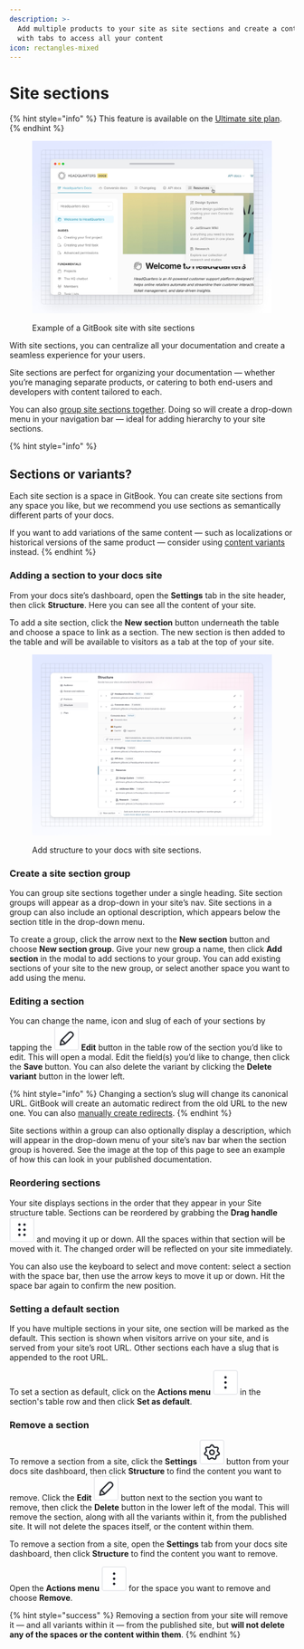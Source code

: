 ```yaml
---
description: >-
  Add multiple products to your site as site sections and create a content hub
  with tabs to access all your content
icon: rectangles-mixed
---
```


# Site sections

{% hint style="info" %}
This feature is available on the [Ultimate site plan](https://www.gitbook.com/pricing).
{% endhint %}

<figure><img src="../../.gitbook/assets/14_03_25_site_sections_published.jpg" alt=""><figcaption><p>Example of a GitBook site with site sections</p></figcaption></figure>

With site sections, you can centralize all your documentation and create a seamless experience for your users.

Site sections are perfect for organizing your documentation — whether you’re managing separate products, or catering to both end-users and developers with content tailored to each.

You can also [group site sections together](site-sections.md#create-a-site-section-group). Doing so will create a drop-down menu in your navigation bar — ideal for adding hierarchy to your site sections.

{% hint style="info" %}
## Sections or variants?

Each site section is a space in GitBook. You can create site sections from any space you like, but we recommend you use sections as semantically different parts of your docs.&#x20;

If you want to add variations of the same content — such as localizations or historical versions of the same product — consider using [content variants](variants.md) instead.
{% endhint %}

### Adding a section to your docs site

From your docs site’s dashboard, open the **Settings** tab in the site header, then click **Structure**. Here you can see all the content of your site.

To add a site section, click the **New section** button underneath the table and choose a space to link as a section. The new section is then added to the table and will be available to visitors as a tab at the top of your site.

<figure><img src="../../.gitbook/assets/14_03_25_site_structure.png" alt=""><figcaption><p>Add structure to your docs with site sections.</p></figcaption></figure>

### Create a site section group

You can group site sections together under a single heading. Site section groups will appear as a drop-down in your site’s nav. Site sections in a group can also include an optional description, which appears below the section title in the drop-down menu.

To create a group, click the arrow next to the **New section** button and choose **New section group**. Give your new group a name, then click **Add section** in the modal to add sections to your group. You can add existing sections of your site to the new group, or select another space you want to add using the menu.

### Editing a section

You can change the name, icon and slug of each of your sections by tapping the <picture><source srcset="../../.gitbook/assets/edit_icon_dark.svg" media="(prefers-color-scheme: dark)"><img src="../../.gitbook/assets/edit_icon_light.svg" alt=""></picture> **Edit** button in the table row of the section you’d like to edit. This will open a modal. Edit the field(s) you’d like to change, then click the **Save** button. You can also delete the variant by clicking the **Delete variant** button in the lower left.

{% hint style="info" %}
Changing a section’s slug will change its canonical URL. GitBook will create an automatic redirect from the old URL to the new one. You can also [manually create redirects](../site-redirects.md).
{% endhint %}

Site sections within a group can also optionally display a description, which will appear in the drop-down menu of your site’s nav bar when the section group is hovered. See the image at the top of this page to see an example of how this can look in your published documentation.

### Reordering sections

Your site displays sections in the order that they appear in your Site structure table. Sections can be reordered by grabbing the **Drag handle** <picture><source srcset="../../.gitbook/assets/options_menu_icon_dark.svg" media="(prefers-color-scheme: dark)"><img src="../../.gitbook/assets/options_menu_icon_light.svg" alt=""></picture> and moving it up or down. All the spaces within that section will be moved with it. The changed order will be reflected on your site immediately.

You can also use the keyboard to select and move content: select a section with the space bar, then use the arrow keys to move it up or down. Hit the space bar again to confirm the new position.

### Setting a default section

If you have multiple sections in your site, one section will be marked as the default. This section is shown when visitors arrive on your site, and is served from your site’s root URL. Other sections each have a slug that is appended to the root URL.

To set a section as default, click on the **Actions menu** <picture><source srcset="../../.gitbook/assets/actions_icon_dark.svg" media="(prefers-color-scheme: dark)"><img src="../../.gitbook/assets/actions_icon_light.svg" alt=""></picture> in the section's table row and then click **Set as default**.

### Remove a section

To remove a section from a site, click the **Settings** <picture><source srcset="../../.gitbook/assets/settings_icon_dark.svg" media="(prefers-color-scheme: dark)"><img src="../../.gitbook/assets/settings_icon_light.svg" alt=""></picture> button from your docs site dashboard, then click **Structure** to find the content you want to remove. Click the **Edit** <picture><source srcset="../../.gitbook/assets/edit_icon_dark.svg" media="(prefers-color-scheme: dark)"><img src="../../.gitbook/assets/edit_icon_light.svg" alt=""></picture> button next to the section you want to remove, then click the **Delete** button in the lower left of the modal. This will remove the section, along with all the variants within it, from the published site. It will not delete the spaces itself, or the content within them.

To remove a section from a site, open the **Settings** tab from your docs site dashboard, then click **Structure** to find the content you want to remove.&#x20;

Open the **Actions menu** <picture><source srcset="../../.gitbook/assets/actions_icon_dark.svg" media="(prefers-color-scheme: dark)"><img src="../../.gitbook/assets/actions_icon_light.svg" alt=""></picture> for the space you want to remove and choose **Remove**.

{% hint style="success" %}
Removing a section from your site will remove it — and all variants within it — from the published site, but **will not delete any of the spaces or the content within them**.
{% endhint %}
